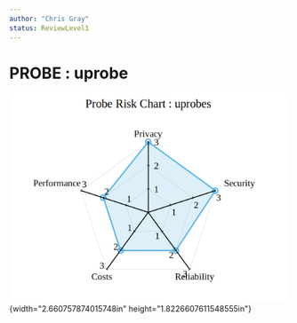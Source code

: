 ```yaml
---
author: "Chris Gray"
status: ReviewLevel1
---
```


# PROBE : uprobe

![image](../orig_media/Risk.uprobes.png){width="2.660757874015748in" height="1.8226607611548555in"}
